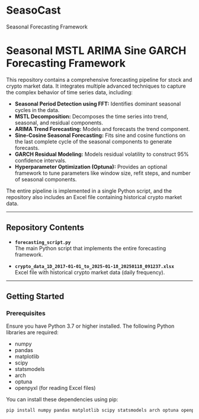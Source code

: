 # SeasoCast
Seasonal Forecasting Framework
# Seasonal MSTL ARIMA Sine GARCH Forecasting Framework

This repository contains a comprehensive forecasting pipeline for stock and crypto market data. It integrates multiple advanced techniques to capture the complex behavior of time series data, including:

- **Seasonal Period Detection using FFT:** Identifies dominant seasonal cycles in the data.
- **MSTL Decomposition:** Decomposes the time series into trend, seasonal, and residual components.
- **ARIMA Trend Forecasting:** Models and forecasts the trend component.
- **Sine-Cosine Seasonal Forecasting:** Fits sine and cosine functions on the last complete cycle of the seasonal components to generate forecasts.
- **GARCH Residual Modeling:** Models residual volatility to construct 95% confidence intervals.
- **Hyperparameter Optimization (Optuna):** Provides an optional framework to tune parameters like window size, refit steps, and number of seasonal components.

The entire pipeline is implemented in a single Python script, and the repository also includes an Excel file containing historical crypto market data.

---

## Repository Contents

- **`forecasting_script.py`**  
  The main Python script that implements the entire forecasting framework.
  
- **`crypto_data_1D_2017-01-01_to_2025-01-18_20250118_091237.xlsx`**  
  Excel file with historical crypto market data (daily frequency).

---

## Getting Started

### Prerequisites

Ensure you have Python 3.7 or higher installed. The following Python libraries are required:

- numpy
- pandas
- matplotlib
- scipy
- statsmodels
- arch
- optuna
- openpyxl (for reading Excel files)

You can install these dependencies using pip:

```bash
pip install numpy pandas matplotlib scipy statsmodels arch optuna openpyxl
